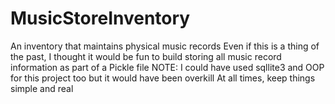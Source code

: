 # MusicStoreInventory
An inventory that maintains physical music records
Even if this is a thing of the past, I thought it would be fun to build storing all music record information as part of a Pickle file
NOTE: I could have used sqllite3 and OOP for this project too but it would have been overkill
At all times, keep things simple and real
